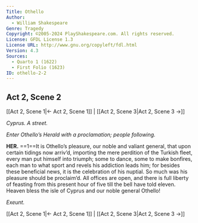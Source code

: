 ```yaml
---
Title: Othello
Author: 
  - William Shakespeare
Genre: Tragedy
Copyright: ©2005-2024 PlayShakespeare.com. All rights reserved.
License: GFDL License 1.3
License URL: http://www.gnu.org/copyleft/fdl.html
Version: 4.3
Sources:
  - Quarto 1 (1622)
  - First Folio (1623)
ID: othello-2-2
---
```


## Act 2, Scene 2
[[Act 2, Scene 1|← Act 2, Scene 1]] | [[Act 2, Scene 3|Act 2, Scene 3 →]]

*Cyprus. A street.*

*Enter Othello’s Herald with a proclamation; people following.*

**HER.**
==1==It is Othello’s pleasure, our noble and valiant general, that upon certain tidings now arriv’d, importing the mere perdition of the Turkish fleet, every man put himself into triumph; some to dance, some to make bonfires, each man to what sport and revels his addiction leads him; for besides these beneficial news, it is the celebration of his nuptial. So much was his pleasure should be proclaim’d. All offices are open, and there is full liberty of feasting from this present hour of five till the bell have told eleven. Heaven bless the isle of Cyprus and our noble general Othello!

*Exeunt.*

[[Act 2, Scene 1|← Act 2, Scene 1]] | [[Act 2, Scene 3|Act 2, Scene 3 →]]